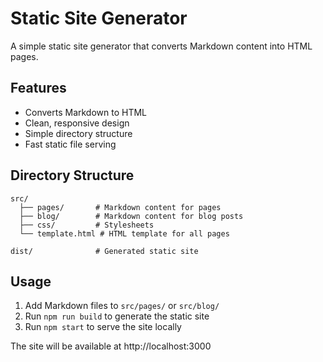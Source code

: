 # Static Site Generator

A simple static site generator that converts Markdown content into HTML pages.

## Features

- Converts Markdown to HTML
- Clean, responsive design
- Simple directory structure
- Fast static file serving

## Directory Structure

```
src/
  ├── pages/       # Markdown content for pages
  ├── blog/        # Markdown content for blog posts
  ├── css/         # Stylesheets
  └── template.html # HTML template for all pages

dist/              # Generated static site
```

## Usage

1. Add Markdown files to `src/pages/` or `src/blog/`
2. Run `npm run build` to generate the static site
3. Run `npm start` to serve the site locally

The site will be available at http://localhost:3000